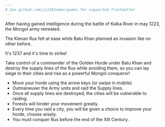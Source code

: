 ```yaml
---
# See github.com/js13kGames/games for supported frontmatter
---
```

After having gained intelligence during the battle of Kalka River in may 1223, the Mongol army retreated.

The Kievan Rus felt at ease while Batu Khan planned an invasion like no other before.

It's 1237 and it's time to strike!

Take control of a commander of the Golden Horde under Batu Khan and destroy the supply lines of the Rus while avoiding them, so you can lay siege to their cities and rise as a powerful Mongol conqueror!

- Move your horde using the arrow keys (or swipe in mobile)
- Outmaneuver the Army units and raid the Supply lines.
- Once all supply lines are destroyed, the cities will be vulnerable to raiding.
- Forests will hinder your movement greatly.
- Every time you raid a city, you will be given a choice to improve your horde, choose wisely.
- You must conquer Rus before the end of the XIII Century.
